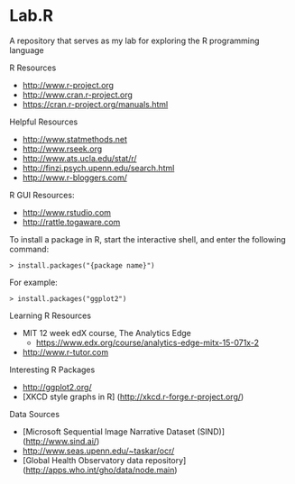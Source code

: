 # Lab.R
A repository that serves as my lab for exploring the R programming language

R Resources
* http://www.r-project.org
* http://www.cran.r-project.org
* https://cran.r-project.org/manuals.html


Helpful Resources
* http://www.statmethods.net
* http://www.rseek.org
* http://www.ats.ucla.edu/stat/r/
* http://finzi.psych.upenn.edu/search.html
* http://www.r-bloggers.com/


R GUI Resources:
* http://www.rstudio.com
* http://rattle.togaware.com



To install a package in R, start the interactive shell, and enter the following command:
```
> install.packages("{package name}")
````

For example:
```
> install.packages("ggplot2")
```

Learning R Resources
* MIT 12 week edX course, The Analytics Edge 
	* https://www.edx.org/course/analytics-edge-mitx-15-071x-2
* http://www.r-tutor.com


Interesting R Packages
* http://ggplot2.org/
* [XKCD style graphs in R] (http://xkcd.r-forge.r-project.org/)

Data Sources
* [Microsoft Sequential Image Narrative Dataset (SIND)] (http://www.sind.ai/)
* http://www.seas.upenn.edu/~taskar/ocr/
* [Global Health Observatory data repository] (http://apps.who.int/gho/data/node.main)

